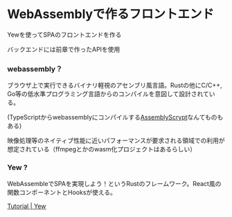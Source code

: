 # WebAssemblyで作るフロントエンド

Yewを使ってSPAのフロントエンドを作る

バックエンドには前章で作ったAPIを使用

### webassembly？

ブラウザ上で実行できるバイナリ軽視のアセンブリ風言語。Rustの他にC/C++, Go等の低水準プログラミング言語からのコンパイルを意図して設計されている。

(TypeScriptからwebassemblyにコンパイルする[AssemblyScrypt](https://www.assemblyscript.org/)なんてものもある)

映像処理等のネイティブ性能に近いパフォーマンスが要求される領域での利用が想定されている（ffmpegとかのwasm化プロジェクトはあるらしい）

### Yew ?

WebAssembleでSPAを実現しよう！というRustのフレームワーク。React風の関数コンポーネントとHooksが使える。

[Tutorial | Yew](https://yew.rs/ja/docs/tutorial)
